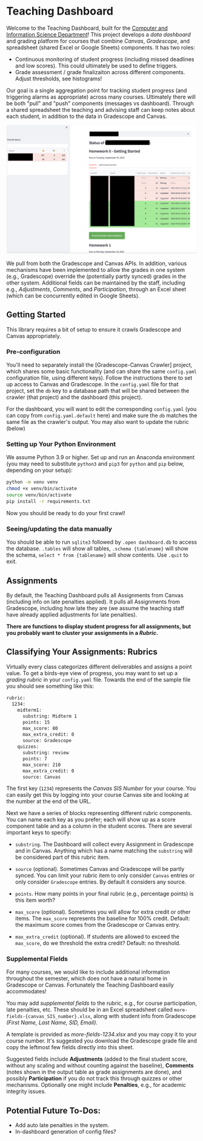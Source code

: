 # Teaching Dashboard

Welcome to the Teaching Dashboard, built for the [Computer and Information Science Department](https://www.cis.upenn.edu/)!  This project develops a *data dashboard* and grading platform for courses that combine *Canvas*, *Gradescope*, and spreadsheet (shared Excel or Google Sheets) components.  It has two roles:

* Continuous monitoring of student progress (including missed deadlines and low scores).  This could ultimately be used to define triggers.
* Grade assessment / grade finalizaiton across different components.  Adjust thresholds, see histograms!

Our goal is a single aggregation point for tracking student progress (and triggering alarms as appropriate) across many courses.  Ultimately there will be both "pull" and "push" components (messages vs dashboard).  Through a shared spreadsheet the teaching and advising staff can keep notes about each student, in addition to the data in Gradescope and Canvas.

![Dashboard](dashboard-screenshot.png)

We pull from both the Gradescope and Canvas APIs.  In addition, various mechanisms have been implemented to allow the grades in one system (e.g., Gradescope) override the (potentially partly synced) grades in the other system.  Additional fields can be maintained by the staff, including e.g., *Adjustments*, *Comments*, and *Participation*, through an Excel sheet (which can be concurrently edited in Google Sheets).

## Getting Started

This library requires a bit of setup to ensure it crawls Gradescope and Canvas appropriately.

### Pre-configuration

You'll need to separately install the [Gradescope-Canvas Crawler] project, which shares some basic functionality (and can share the same `config.yaml` configuration file, using different keys).  Follow the instructions there to set up access to Canvas and Gradescope.  In the `config.yaml` file for that project, set the `db` key to a database path that will be shared between the crawler (that project) and the dashboard (this project).

For the dashboard, you will want to edit the corresponding `config.yaml` (you can copy from `config.yaml.default` here) and make sure the `db` matches the same file as the crawler's output.  You may also want to update the rubric (below)

### Setting up Your Python Environment

We assume Python 3.9 or higher.  Set up and run an Anaconda environment (you may need to substitute `python3` and `pip3` for `python` and `pip` below, depending on your setup):

```bash
python -m venv venv
chmod +x venv/bin/activate
source venv/bin/activate
pip install -r requirements.txt
```

Now you should be ready to do your first crawl!

### Seeing/updating the data manually
You should be able to run `sqlite3` followed by `.open dashboard.db` to access the database.  `.tables` will show all tables, `.schema {tablename}` will show the schema, `select * from {tablename}` will show contents. Use `.quit` to exit.

## Assignments

By default, the Teaching Dashboard pulls all Assignments from Canvas (including info on late penalties applied).  It pulls all Assignments from Gradescope, including how late they are (we assume the teaching staff have already applied adjustments for late penalties).

**There are functions to display student progress for all assignments, but you probably want to cluster your assignments in a *Rubric*.**

## Classifying Your Assignments: Rubrics

Virtually every class categorizes different deliverables and assigns a point value.  To get a birds-eye view of progress, you may want to set up a *grading rubric* in your `config.yaml` file.  Towards the end of the sample file you should see something like this:

```
rubric:
  1234:
    midterm1:
      substring: Midterm 1
      points: 15
      max_score: 80
      max_extra_credit: 0
      source: Gradescope
    quizzes:
      substring: review
      points: 7
      max_score: 210
      max_extra_credit: 0
      source: Canvas
```

The first key (`1234`) represents the *Canvas SIS Number* for your course.  You can easily get this by logging into your course Canvas site and looking at the number at the end of the URL.

Next we have a series of blocks representing different rubric components.  You can name each key as you prefer; each will show up as a score component table and as a column in the student scores.  There are several important keys to specify:

* `substring`.  The Dashboard will collect every Assignment in Gradescope and in Canvas.  Anything which has a name matching the `substring` will be considered part of this rubric item.

* `source` (optional).  Sometimes Canvas and Gradescope will be partly synced. You can limit your rubric item to only consider `Canvas` entries or only consider `Gradescope` entries. By default it considers any source.

* `points`. How many points in your final rubric (e.g., percentage points) is this item worth?

* `max_score` (optional). Sometimes you will allow for extra credit or other items.  The `max_score` represents the baseline for 100% credit. Default: the maximum score comes from the Gradescope or Canvas entry.

* `max_extra_credit` (optional). If students are allowed to exceed the `max_score`, do we threshold the extra credit? Default: no threshold.

### Supplemental Fields

For many courses, we would like to include additional information throughout the semester, which does not have a natural home in Gradescope or Canvas. Fortunately the Teaching Dashboard easily accommodates!

You may add *supplemental fields* to the rubric, e.g., for course participation, late penalties, etc.  These should be in an Excel spreadsheet called `more-fields-{canvas_SIS_number}.xlsx`, along with student info from Gradescope *(First Name, Last Name, SID, Email)*.

A template is provided as *more-fields-1234.xlsx* and you may copy it to your course number. It's suggested you download the Gradescope grade file and copy the leftmost few fields directly into this sheet.

Suggested fields include **Adjustments** (added to the final student score, without any scaling and without counting against the baseline), **Comments** (notes shown in the output table as grade assignments are done), and possibly **Participation** if you do not track this through quizzes or other mechanisms. Optionally one might include **Penalties**, e.g., for academic integrity issues.

## Potential Future To-Dos:
* Add auto late penalties in the system.
* In-dashboard generation of config files?

